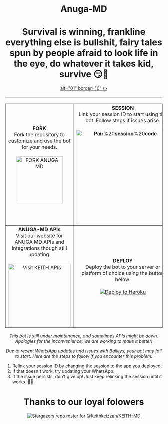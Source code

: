 

<h1 align="center">Anuga-MD</h1>

<h1 align="center">Survival is winning, frankline everything else is bullshit, fairy tales spun by people afraid to look life in the eye, do whatever it takes kid, survive 😏🙏</h1>


<div style="text-align: center;">
  <a href="https://ibb.co/N6NMDtn">
    alt="01" border="0" /></a>
  </a>

  </a>
  <hr style="margin-top: 20px; margin-bottom: 20px;"/>
</div>

<table align="center" cellpadding="10" border="1">
  <tr>
    <td align="center">
      <b>FORK</b><br>
      Fork the repository to customize and use the bot for your needs.
      <br><br>
      <a href="https://github.com/Anuga123/Anuga-MD-WhatsApp-bot/fork">
        <img src="https://img.shields.io/badge/FORK-purple" alt="FORK ANUGA MD" width="150">
      </a>
    </td>
    <td align="center">
      <b>SESSION</b><br>
      Link your session ID to start using the bot. Follow steps if issues arise.
      <br><br>
      <a href="https://keith-session.onrender.com/pair">
        <img src="https://img.shields.io/badge/Pair%20session%20code-white" alt="𝐏𝐚𝐢𝐫%20𝐬𝐞𝐬𝐬𝐢𝐨𝐧%20𝐜𝐨𝐝𝐞" width="300">
      </a>
    </td>
  </tr>
  <tr>
    <td align="center">
      <b>ANUGA-MD APIs</b><br>
      Visit our website for ANUGA MD APIs and integrations though still updating.
      <br><br>
      <a href="https://apis-keith.vercel.app/">
        <img src="https://img.shields.io/badge/Visit%20KEITH%20APIs-blue" alt="Visit KEITH APIs" width="200">
      </a>
    </td>
    <td align="center">
      <b>DEPLOY</b><br>
      Deploy the bot to your server or platform of choice using the button below.
      <br><br>
      <a href="https://dashboard.heroku.com/new?button-url=https://github.com/keithkeizzah/KEITH-MD&template=https://github.com/Anuga123/Anuga-MD-WhatsApp-bot.git">
        <img src="https://www.herokucdn.com/deploy/button.svg" alt="Deploy to Heroku">
      </a>
    </td>
  </tr>
</table>


<p align="center">
  <i>This bot is still under maintenance, and sometimes APIs might be down. Apologies for the inconvenience; we are working to make it better!</i>
</p>

<p align="center">
  <i>Due to recent WhatsApp updates and issues with Baileys, your bot may fail to start. Here are the steps to follow if you encounter this problem:</i>
</p>

<ol>
  <li>Relink your session ID by changing the session to the app you deployed.</li>
  <li>If that doesn't work, try updating your WhatsApp.</li>
  <li>If the issue persists, don’t give up! Just keep relinking the session until it works. 🙏🙏</li>
</ol>

<h1 align="center">Thanks to our loyal folowers</h1>

<p align="center">
  <a href="https://github.com/Keithkeizzah/KEITH-MD/stargazers">
    <img src="http://reporoster.com/stars/dark/Keithkeizzah/KEITH-MD" alt="Stargazers repo roster for @Keithkeizzah/KEITH-MD">
  </a>
</p>

<p align="center">
  <a href="https://github.com/Anuga123/Anuga-MD-WhatsApp-bot/network/members">
    
  </a>
</p>


